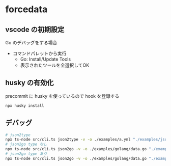 # forcedata

## vscode の初期設定

Go のデバッグをする場合

* コマンドパレットから実行
    - Go: Install/Update Tools
    - 表示されたツールを全選択してOK

## husky の有効化

precommit に husky を使っているので hook を登録する

```bash
npx husky install
```

## デバッグ

```bash
# json2type
npx ts-node src/cli.ts json2type -v -o ./examples/a.yml "./examples/json/*.json"
# json2go type なし
npx ts-node src/cli.ts json2go -v -o ./examples/golang/data.go "./examples/json/*.json"
# json2go type あり
npx ts-node src/cli.ts json2go -v -o ./examples/golang/data.go "./examples/json/*.json"
```

